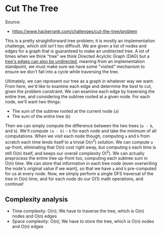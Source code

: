# Cut The Tree

Source:
 - https://www.hackerrank.com/challenges/cut-the-tree/problem

This is a pretty straightforward tree problem; it is mostly an implementation challenge, which
still isn't too difficult. We are given a list of nodes and edges for a graph that is guaranteed
to make an undirected tree. A lot of times when we think "tree" we think Directed Acylclic Graph
(DAG) but a [tree's edges can also be undirected](https://en.wikipedia.org/wiki/Tree_(graph_theory)),
meaning from an implementation standpoint, we must make sure we have some "visited" mechanism to
ensure we don't fall into a cycle while traversing the tree.

Ultimately, we can represent our tree as a graph in whatever way we want. From here, we'd like to
examine each edge and determine the best to cut, given the problem constraint. We can examine each
edge by traversing the entire tree, and considering the subtree rooted at a given node. For each
node, we'll want two things:

 - The sum of the subtree rooted at the current node (_`a`_)
 - The sum of the entire tree (_`b`_)

Then we can simply compute the difference between the two trees (`a - b`, and `b`). We'll compute
`(a - b)` - `b` for each node and take the minimum of all computations. When we visit each node though,
computing `a` and `b` from scratch each time lends itself to a trivial O(n<sup>2</sup>) solution. We can
compute `a` up-front, eliminating that O(n) cost right away, but computing `b` each time is still O(n)
itself, and keeps our overall complexity O(<sup>2</sup>). We can actually preprocess the entire tree
up-front too, computing each subtree sum in O(n) time. We can store that information in each tree node
(even overwriting the node's original value if we want), so that we have `a` and `b` pre-computed for us
at every node. Now, we simply perform a single DFS traversal of the tree in O(n) time, and for each node
do our O(1) math operations, and continue!

## Complexity analysis
 - Time complexity: O(n); We have to traverse the tree, which is O(n) nodes and O(n) edges
 - Space complexity: O(n); We have to store the tree, which is O(n) nodes and O(n) edges
